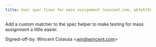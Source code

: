 ```yaml
---
title: User spec fixes for mass assignment (wincent.com, ab7e57d)
---
```


Add a custom matcher to the spec helper to make testing for mass assignment a little easier.

Signed-off-by: Wincent Colaiuta &lt;win@wincent.com&gt;
